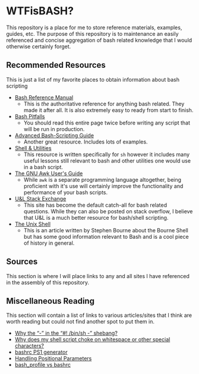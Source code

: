 # WTFisBASH?

This repository is a place for me to store reference materials, examples, guides, etc.  The purpose of this repository
is to maintenance an easily referenced and concise aggregation of bash related knowledge that I would otherwise
certainly forget.

## Recommended Resources

This is just a list of my favorite places to obtain information about bash scripting

* [Bash Reference Manual](https://www.gnu.org/software/bash/manual/bash.html)
  * This is *the* authoritative reference for anything bash related.  They made it after all.  It is also extremely easy
  to ready from start to finish.
* [Bash Pitfalls](http://mywiki.wooledge.org/BashPitfalls)
  * You should read this entire page twice before writing any script that will be run in production.
* [Advanced Bash-Scripting Guide](http://tldp.org/LDP/abs/html/)
  * Another great resource.  Includes lots of examples.
* [Shell & Utilities](http://pubs.opengroup.org/onlinepubs/9699919799.2016edition/utilities/contents.html)
  * This resource is written specifically for `sh` however it includes many useful lessons still relevant to bash and
  other utilities one would use in a bash script.
* [The GNU Awk User's Guide](https://www.gnu.org/software/gawk/manual/gawk.html)
  * While `awk` is a separate programming language altogether, being proficient with it's use will certainly improve
  the functionality and performance of your bash scripts.
* [U&L Stack Exchange](https://unix.stackexchange.com/)
  * This site has become the default catch-all for bash related questions.  While they can also be posted on
  stack overflow, I believe that U&L is a much better resource for bash/shell scripting.
* [The Unix Shell](https://archive.org/stream/byte-magazine-1983-10/1983_10_BYTE_08-10_UNIX#page/n187/mode/2up)
  * This is an article written by Stephen Bourne about the Bourne Shell but has some good information relevant to Bash
  and is a cool piece of history in general.

## Sources

This section is where I will place links to any and all sites I have referenced in the assembly of this repository.

## Miscellaneous Reading

This section will contain a list of links to various articles/sites that I think are worth reading but could not find
another spot to put them in.

* [Why the “-” in the “#! /bin/sh -” shebang?](https://unix.stackexchange.com/q/351729/237982)
* [Why does my shell script choke on whitespace or other special characters?](https://unix.stackexchange.com/q/131766/237982)
* [bashrc PS1 generator](http://bashrcgenerator.com/)
* [Handling Positional Parameters](http://wiki.bash-hackers.org/scripting/posparams)
* [bash_profile vs bashrc](http://www.joshstaiger.org/archives/2005/07/bash_profile_vs.html)
